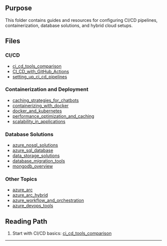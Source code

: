 
## **Purpose**

This folder contains guides and resources for configuring CI/CD pipelines, containerization, database solutions, and hybrid cloud setups.

## **Files**

### **CI/CD**

- [ci_cd_tools_comparison](CI_CD/ci_cd_tools_comparison.md)
- [CI_CD_with_GitHub_Actions](CI_CD/CI_CD_with_GitHub_Actions.md)
- [setting_up_ci_cd_pipelines](CI_CD/setting_up_ci_cd_pipelines.md)

### **Containerization and Deployment**

- [caching_strategies_for_chatbots](Containerization_and_Deployment/caching_strategies_for_chatbots.md)
- [containerizing_with_docker](Containerization_and_Deployment/containerizing_with_docker.md)
- [docker_and_kubernetes](Containerization_and_Deployment/docker_and_kubernetes.md)
- [performance_optimization_and_caching](Containerization_and_Deployment/performance_optimization_and_caching.md)
- [scalability_in_applications](Containerization_and_Deployment/scalability_in_applications.md)

### **Database Solutions**

- [azure_nosql_solutions](Database_Solutions/azure_nosql_solutions.md)
- [azure_sql_database](Database_Solutions/azure_sql_database.md)
- [data_storage_solutions](Database_Solutions/data_storage_solutions.md)
- [database_migration_tools](Database_Solutions/database_migration_tools.md)
- [mongodb_overview](Database_Solutions/mongodb_overview.md)

### **Other Topics**

- [azure_arc](azure_arc.md)
- [azure_arc_hybrid](azure_arc_hybrid.md)
- [azure_workflow_and_orchestration](azure_workflow_and_orchestration.md)
- [azure\_devops\_tools](../01_Introduction_and_Overview/azure_devops_tools.md)

## **Reading Path**

1. Start with CI/CD basics: [ci_cd_tools_comparison](CI_CD/ci_cd_tools_comparison.md)
---

